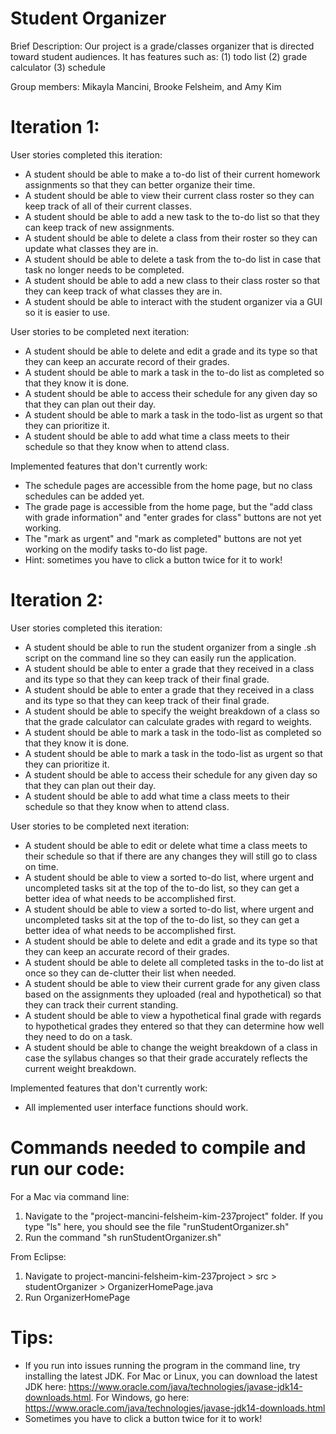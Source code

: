 # Student Organizer
Brief Description:
Our project is a grade/classes organizer that is directed toward student audiences.  It has features such as:
(1) todo list
(2) grade calculator
(3) schedule

Group members: Mikayla Mancini, Brooke Felsheim, and Amy Kim

# Iteration 1:
User stories completed this iteration:
- A student should be able to make a to-do list of their current homework assignments so that they can better organize their time.
- A student should be able to view their current class roster so they can keep track of all of their current classes.
- A student should be able to add a new task to the to-do list so that they can keep track of new assignments.
- A student should be able to delete a class from their roster so they can update what classes they are in.
- A student should be able to delete a task from the to-do list in case that task no longer needs to be completed.
- A student should be able to add a new class to their class roster so that they can keep track of what classes they are in.
- A student should be able to interact with the student organizer via a GUI so it is easier to use.

User stories to be completed next iteration:
- A student should be able to delete and edit a grade and its type so that they can keep an accurate record of their grades.
- A student should be able to mark a task in the to-do list as completed so that they know it is done.
- A student should be able to access their schedule for any given day so that they can plan out their day.
- A student should be able to mark a task in the todo-list as urgent so that they can prioritize it.
- A student should be able to add what time a class meets to their schedule so that they know when to attend class.

Implemented features that don't currently work:
- The schedule pages are accessible from the home page, but no class schedules can be added yet.
- The grade page is accessible from the home page, but the "add class with grade information" and "enter grades for class" buttons are not yet working.
- The "mark as urgent" and "mark as completed" buttons are not yet working on the modify tasks to-do list page.
- Hint: sometimes you have to click a button twice for it to work!

# Iteration 2:
User stories completed this iteration:
- A student should be able to run the student organizer from a single .sh script on the command line so they can easily run the application.
- A student should be able to enter a grade that they received in a class and its type so that they can keep track of their final grade.
- A student should be able to enter a grade that they received in a class and its type so that they can keep track of their final grade.
- A student should be able to specify the weight breakdown of a class so that the grade calculator can calculate grades with regard to weights.
- A student should be able to mark a task in the todo-list as completed so that they know it is done.
- A student should be able to mark a task in the todo-list as urgent so that they can prioritize it.
- A student should be able to access their schedule for any given day so that they can plan out their day.
- A student should be able to add what time a class meets to their schedule so that they know when to attend class.

User stories to be completed next iteration:
- A student should be able to edit or delete what time a class meets to their schedule so that if there are any changes they will still go to class on time.
- A student should be able to view a sorted to-do list, where urgent and uncompleted tasks sit at the top of the to-do list, so they can get a better idea of what needs to be accomplished first.
- A student should be able to view a sorted to-do list, where urgent and uncompleted tasks sit at the top of the to-do list, so they can get a better idea of what needs to be accomplished first.
- A student should be able to delete and edit a grade and its type so that they can keep an accurate record of their grades.
- A student should be able to delete all completed tasks in the to-do list at once so they can de-clutter their list when needed.
- A student should be able to view their current grade for any given class based on the assignments they uploaded (real and hypothetical) so that they can track their current standing.
- A student should be able to view a hypothetical final grade with regards to hypothetical grades they entered so that they can determine how well they need to do on a task.
- A student should be able to change the weight breakdown of a class in case the syllabus changes so that their grade accurately reflects the current weight breakdown.

Implemented features that don't currently work:
- All implemented user interface functions should work.

# Commands needed to compile and run our code:
For a Mac via command line:
1. Navigate to the "project-mancini-felsheim-kim-237project" folder. If you type "ls" here, you should see the file "runStudentOrganizer.sh"
2. Run the command "sh runStudentOrganizer.sh"

From Eclipse:
1. Navigate to project-mancini-felsheim-kim-237project > src > studentOrganizer > OrganizerHomePage.java
2. Run OrganizerHomePage

# Tips:
- If you run into issues running the program in the command line, try installing the latest JDK.  For Mac or Linux, you can download the latest JDK here:
https://www.oracle.com/java/technologies/javase-jdk14-downloads.html. For Windows, go here:
https://www.oracle.com/java/technologies/javase-jdk14-downloads.html
- Sometimes you have to click a button twice for it to work!
